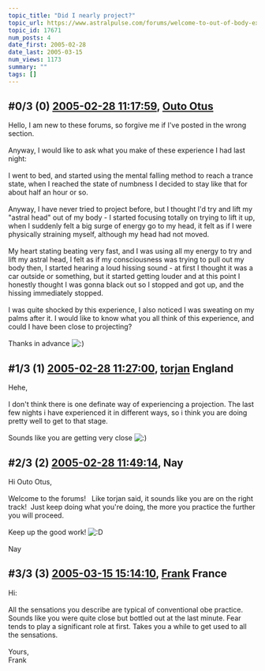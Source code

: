 ```yaml
---
topic_title: "Did I nearly project?"
topic_url: https://www.astralpulse.com/forums/welcome-to-out-of-body-experiences!/did-i-nearly-project
topic_id: 17671
num_posts: 4
date_first: 2005-02-28
date_last: 2005-03-15
num_views: 1173
summary: ""
tags: []
---
```


## \#0/3 (0) [2005-02-28 11:17:59](https://www.astralpulse.com/forums/index.php?msg=152952), [Outo Otus](https://www.astralpulse.com/forums/profile/?u=8525)  ##
<section>
Hello, I am new to these forums, so forgive me if I've posted in the wrong section.
<br>
<br>
Anyway, I would like to ask what you make of these experience I had last night:
<br>
<br>
I went to bed, and started using the mental falling method to reach a trance state, when I reached the state of numbness I decided to stay like that for about half an hour or so.
<br>
<br>
Anyway, I have never tried to project before, but I thought I'd try and lift my "astral head" out of my body - I started focusing totally on trying to lift it up, when I suddenly felt a big surge of energy go to my head, it felt as if I were physically straining myself, although my head had not moved.
<br>
<br>
My heart stating beating very fast, and I was using all my energy to try and lift my astral head, I felt as if my consciousness was trying to pull out my body then, I started hearing a loud hissing sound - at first I thought it was a car outside or something, but it started getting louder and at this point I honestly thought I was gonna black out so I stopped and got up, and the hissing immediately stopped.
<br>
<br>
I was quite shocked by this experience, I also noticed I was sweating on my palms after it. I would like to know what you all think of this experience, and could I have been close to projecting?
<br>
<br>
Thanks in advance
<img alt=":)" class="smiley" src="https://www.astralpulse.com/forums/Smileys/fugue/smiley.png" title="Smiley"/>
</section>

## \#1/3 (1) [2005-02-28 11:27:00](https://www.astralpulse.com/forums/index.php?msg=152954), [torjan](https://www.astralpulse.com/forums/profile/?u=7458) England ##
<section>
Hehe,
<br>
<br>
I don't think there is one definate way of experiencing a projection. The last few nights i have experienced it in different ways, so i think you are doing pretty well to get to that stage.
<br>
<br>
Sounds like you are getting very close
<img alt=":)" class="smiley" src="https://www.astralpulse.com/forums/Smileys/fugue/smiley.png" title="Smiley"/>
</section>

## \#2/3 (2) [2005-02-28 11:49:14](https://www.astralpulse.com/forums/index.php?msg=152960), Nay  ##
<section>
Hi Outo Otus,
<br>
<br>
Welcome to the forums!   Like torjan said, it sounds like you are on the right track!  Just keep doing what you're doing, the more you practice the further you will proceed.
<br>
<br>
Keep up the good work!
<img alt=":D" class="smiley" src="https://www.astralpulse.com/forums/Smileys/fugue/cheesy.png" title="Cheesy"/>
<br>
<br>
Nay
</section>

## \#3/3 (3) [2005-03-15 15:14:10](https://www.astralpulse.com/forums/index.php?msg=155958), [Frank](https://www.astralpulse.com/forums/profile/?u=359) France ##
<section>
Hi:
<br>
<br>
All the sensations you describe are typical of conventional obe practice. Sounds like you were quite close but bottled out at the last minute. Fear tends to play a significant role at first. Takes you a while to get used to all the sensations.
<br>
<br>
Yours,
<br>
Frank
</section>